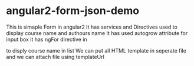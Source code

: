 # angular2-form-json-demo
This is simaple Form in angular2
It has services and Directives used to display course name and authours name
It has used autogrow attribute for input box
it has ngFor directive in <ul></ul> to disply course name in list
We can put all HTML template in seperate file and we can attach file using templateUrl
